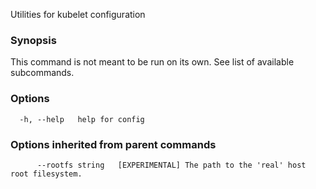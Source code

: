 
Utilities for kubelet configuration

### Synopsis

This command is not meant to be run on its own. See list of available subcommands.

### Options

```
  -h, --help   help for config
```

### Options inherited from parent commands

```
      --rootfs string   [EXPERIMENTAL] The path to the 'real' host root filesystem.
```

